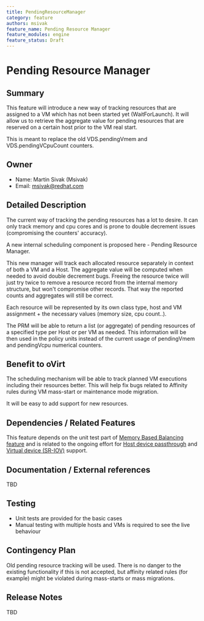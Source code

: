 ```yaml
---
title: PendingResourceManager
category: feature
authors: msivak
feature_name: Pending Resource Manager
feature_modules: engine
feature_status: Draft
---
```


# Pending Resource Manager

## Summary

This feature will introduce a new way of tracking resources that are assigned to a VM which has not been started yet (WaitForLaunch).
It will allow us to retrieve the aggregate value for pending resources that are reserved on a certain host prior to the VM real start.

This is meant to replace the old VDS.pendingVmem and VDS.pendingVCpuCount counters.

## Owner

*   Name: Martin Sivak (Msivak)
*   Email: <msivak@redhat.com>

## Detailed Description

The current way of tracking the pending resources has a lot to desire.
It can only track memory and cpu cores and is prone to double decrement issues (compromising the counters' accuracy).

A new internal scheduling component is proposed here - Pending Resource Manager.

This new manager will track each allocated resource separately in context of both a VM and a Host.
The aggregate value will be computed when needed to avoid double decrement bugs.
Freeing the resource twice will just try twice to remove a resource record from the internal memory structure, but won't compromise other records.
That way the reported counts and aggregates will still be correct.

Each resource will be represented by its own class type, host and VM assignment + the necessary values (memory size, cpu count..).

The PRM will be able to return a list (or aggregate) of pending resources of a specified type per Host or per VM as needed.
This information will be then used in the policy units instead of the current usage of pendingVmem and pendingVcpu numerical counters.

## Benefit to oVirt

The scheduling mechanism will be able to track planned VM executions including their resources better. This will help fix bugs related to Affinity rules during VM mass-start or maintenance mode migration.

It will be easy to add support for new resources.

## Dependencies / Related Features

This feature depends on the unit test part of [Memory Based Balancing feature](/develop/release-management/features/sla/memorybasedbalancing.html)
and is related to the ongoing effort for [Host device passthrough](/develop/release-management/features/virt/hostdev-passthrough.html) and
[Virtual device (SR-IOV)](/develop/release-management/features/network/sr-iov.html) support.

## Documentation / External references

TBD

## Testing

*   Unit tests are provided for the basic cases
*   Manual testing with multiple hosts and VMs is required to see the live behaviour

## Contingency Plan

Old pending resource tracking will be used. There is no danger to the existing functionality if this is not accepted, but affinity related rules (for example) might be violated during mass-starts or mass migrations.

## Release Notes

TBD



